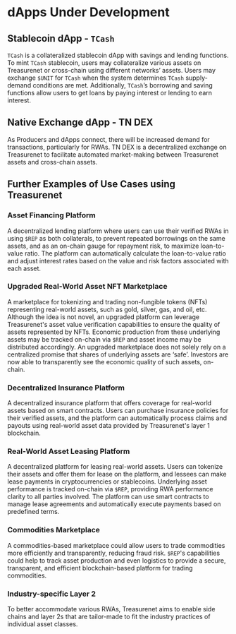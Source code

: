 # dApps Under Development

## Stablecoin dApp - `TCash`

`TCash` is a collateralized stablecoin dApp with savings and lending functions. To mint `TCash` stablecoin, users may collateralize various assets on Treasurenet or cross-chain using different networks’ assets. Users may exchange `$UNIT` for `TCash` when the system determines `TCash` supply-demand conditions are met. Additionally, `TCash`’s borrowing and saving functions allow users to get loans by paying interest or lending to earn interest.

## Native Exchange dApp - TN DEX

As Producers and dApps connect, there will be increased demand for transactions, particularly for RWAs. TN DEX is a decentralized exchange on Treasurenet to facilitate automated market-making between Treasurenet assets and cross-chain assets.

## Further Examples of Use Cases using Treasurenet

### Asset Financing Platform

A decentralized lending platform where users can use their verified RWAs in using `$REP` as both collaterals, to prevent repeated borrowings on the same assets, and as an on-chain gauge for repayment risk, to maximize loan-to-value ratio. The platform can automatically calculate the loan-to-value ratio and adjust interest rates based on the value and risk factors associated with each asset.

### Upgraded Real-World Asset NFT Marketplace

A marketplace for tokenizing and trading non-fungible tokens (NFTs) representing real-world assets, such as gold, silver, gas, and oil, etc. Although the idea is not novel, an upgraded platform can leverage Treasurenet's asset value verification capabilities to ensure the quality of assets represented by NFTs. Economic production from these underlying assets may be tracked on-chain via `$REP` and asset income may be distributed accordingly. An upgraded marketplace does not solely rely on a centralized promise that shares of underlying assets are ‘safe’. Investors are now able to transparently see the economic quality of such assets, on-chain.

### Decentralized Insurance Platform

A decentralized insurance platform that offers coverage for real-world assets based on smart contracts. Users can purchase insurance policies for their verified assets, and the platform can automatically process claims and payouts using real-world asset data provided by Treasurenet's layer 1 blockchain.

### Real-World Asset Leasing Platform

A decentralized platform for leasing real-world assets. Users can tokenize their assets and offer them for lease on the platform, and lessees can make lease payments in cryptocurrencies or stablecoins. Underlying asset performance is tracked on-chain via `$REP`, providing RWA performance clarity to all parties involved. The platform can use smart contracts to manage lease agreements and automatically execute payments based on predefined terms.

### Commodities Marketplace

A commodities-based marketplace could allow users to trade commodities more efficiently and transparently, reducing fraud risk. `$REP`'s capabilities could help to track asset production and even logistics to provide a secure, transparent, and efficient blockchain-based platform for trading commodities.

### Industry-specific Layer 2

To better accommodate various RWAs, Treasurenet aims to enable side chains and layer 2s that are tailor-made to fit the industry practices of individual asset classes.
